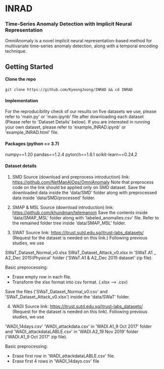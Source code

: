 # INRAD



### Time-Series Anomaly Detection with Implicit Neural Representation

OmniAnomaly is a novel implicit neural representation-based method for multivariate time-series anomaly detection, along with a temporal encoding technique. 


## Getting Started


#### Clone the repo

```
git clone https://github.com/KyeongJoong/INRAD && cd INRAD
```


#### Implementation

For the reproducibility check of our results on five datasets we use, please refer to 'main.py' or 'main.ipynb' file after 
downloading each dataset (Please refer to 'Dataset Details' below).
If you are interested in running your own dataset, please refer to 'example_INRAD.ipynb' or 'example_INRAD.html' file. 

#### Packages (python == 3.7)

numpy==1.20
pandas==1.2.4
pytorch==1.8.1
scikit-learn==0.24.2

#### Dataset details

1. SMD
Source (download and preprocess introduction) link: https://github.com/NetManAIOps/OmniAnomaly
Note that preprocess code on the link should be applied only on SMD dataset.
Save the downloaded data inside the 'data/SMD' folder along with preprocessed data inside 'data/SMD/processed' folder.


2. SMAP & MSL 
Source (download introduction) link: https://github.com/khundman/telemanom
Save the contents inside 'data/SMAP_MSL' folder along with 'labeled_anomalies.csv' file.
Refer to the remained folder tree inside 'data/SMAP_MSL' folder.


3. SWAT
Source link: https://itrust.sutd.edu.sg/itrust-labs_datasets/ (Request for the dataset is needed on this link.)
Following previous studies, we use

SWaT_Dataset_Normal_v0.xlsx
SWaT_Dataset_Attack_v0.xlsx
in 'SWaT.A1 _ A2_Dec 2015\Physical' folder ('SWaT.A1 & A2_Dec 2015 dataset' zip file).

Basic preprocessing:
- Erase empty row in each file.
- Transform the xlsx format into csv format. (.xlsx --> .csv)

Save the files ('SWaT_Dataset_Normal_v0.csv' and 'SWaT_Dataset_Attack_v0.xlsx') inside the 'data/SWaT' folder.


4. WADI 
Source link: https://itrust.sutd.edu.sg/itrust-labs_datasets/ (Request for the dataset is needed on this link).
Following previous studies, we use

'WADI_14days.csv'
'WADI_attackdata.csv'
in 'WADI.A1_9 Oct 2017' folder
and
'WADI_attackdataLABLE.csv'
in 'WADI.A2_19 Nov 2019' folder ('WADI.A1_9 Oct 2017' zip file).

Basic preprocessing:
- Erase first row in 'WADI_attackdataLABLE.csv' file.
- Erase first 4 rows in 'WADI_14days.csv' file
